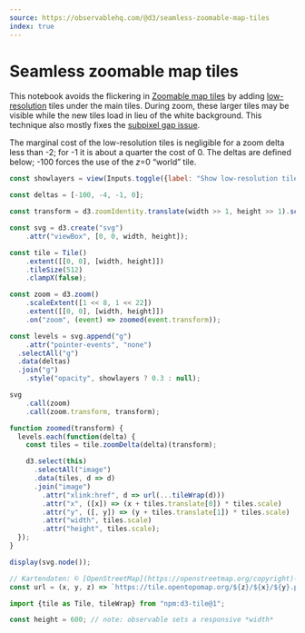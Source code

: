 ```yaml
---
source: https://observablehq.com/@d3/seamless-zoomable-map-tiles
index: true
---
```


# Seamless zoomable map tiles

This notebook avoids the flickering in [Zoomable map tiles](https://observablehq.com/@d3/zoomable-map-tiles) by adding [low-resolution](/@d3/tile-zoomdelta) tiles under the main tiles. During zoom, these larger tiles may be visible while the new tiles load in lieu of the white background. This technique also mostly fixes the [subpixel gap issue](https://observablehq.com/d/32027f96a5d4aa89).

The marginal cost of the low-resolution tiles is negligible for a zoom delta less than -2; for -1 it is about a quarter the cost of 0. The deltas are defined below; -100 forces the use of the _z_=0 “world” tile.

```js
const showlayers = view(Inputs.toggle({label: "Show low-resolution tiles"}));
```

```js echo
const deltas = [-100, -4, -1, 0];

const transform = d3.zoomIdentity.translate(width >> 1, height >> 1).scale(1 << 12)

const svg = d3.create("svg")
    .attr("viewBox", [0, 0, width, height]);

const tile = Tile()
    .extent([[0, 0], [width, height]])
    .tileSize(512)
    .clampX(false);

const zoom = d3.zoom()
    .scaleExtent([1 << 8, 1 << 22])
    .extent([[0, 0], [width, height]])
    .on("zoom", (event) => zoomed(event.transform));

const levels = svg.append("g")
    .attr("pointer-events", "none")
  .selectAll("g")
  .data(deltas)
  .join("g")
    .style("opacity", showlayers ? 0.3 : null);

svg
    .call(zoom)
    .call(zoom.transform, transform);

function zoomed(transform) {
  levels.each(function(delta) {
    const tiles = tile.zoomDelta(delta)(transform);

    d3.select(this)
      .selectAll("image")
      .data(tiles, d => d)
      .join("image")
        .attr("xlink:href", d => url(...tileWrap(d)))
        .attr("x", ([x]) => (x + tiles.translate[0]) * tiles.scale)
        .attr("y", ([, y]) => (y + tiles.translate[1]) * tiles.scale)
        .attr("width", tiles.scale)
        .attr("height", tiles.scale);
  });
}

display(svg.node());

```

```js echo
// Kartendaten: © [OpenStreetMap](https://openstreetmap.org/copyright)-Mitwirkende, SRTM | Kartendarstellung: © [OpenTopoMap](http://opentopomap.org/) (CC-BY-SA)
const url = (x, y, z) => `https://tile.opentopomap.org/${z}/${x}/${y}.png`;
```

```js echo
import {tile as Tile, tileWrap} from "npm:d3-tile@1";
```

```js echo
const height = 600; // note: observable sets a responsive *width*
```
